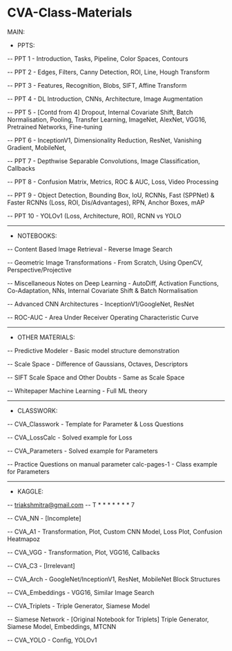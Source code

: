 # CVA-Class-Materials

MAIN:

- PPTS:

-- PPT 1 - Introduction, Tasks, Pipeline, Color Spaces, Contours

-- PPT 2 - Edges, Filters, Canny Detection, ROI, Line, Hough Transform

-- PPT 3 - Features, Recognition, Blobs, SIFT, Affine Transform

-- PPT 4 - DL Introduction, CNNs, Architecture, Image Augmentation

-- PPT 5 - [Contd from 4] Dropout, Internal Covariate Shift, Batch Normalisation, Pooling, Transfer Learning, ImageNet, AlexNet, VGG16, Pretrained Networks, Fine-tuning

-- PPT 6 - InceptionV1, Dimensionality Reduction, ResNet, Vanishing Gradient, MobileNet, 

-- PPT 7 - Depthwise Separable Convolutions, Image Classification, Callbacks

-- PPT 8 - Confusion Matrix, Metrics, ROC & AUC, Loss, Video Processing

-- PPT 9 - Object Detection, Bounding Box, IoU, RCNNs, Fast (SPPNet) & Faster RCNNs (Loss, ROI, Dis/Advantages), RPN, Anchor Boxes, mAP

-- PPT 10 - YOLOv1 (Loss, Architecture, ROI), RCNN vs YOLO

---------------------------------------------------------------------------------------------------------------------------------------------------------

- NOTEBOOKS:

-- Content Based Image Retrieval - Reverse Image Search

-- Geometric Image Transformations - From Scratch, Using OpenCV, Perspective/Projective

-- Miscellaneous Notes on Deep Learning - AutoDiff, Activation Functions, Co-Adaptation, NNs, Internal Covariate Shift & Batch Normalisation

-- Advanced CNN Architectures - InceptionV1/GoogleNet, ResNet

-- ROC-AUC - Area Under Receiver Operating Characteristic Curve

---------------------------------------------------------------------------------------------------------------------------------------------------------

- OTHER MATERIALS:

-- Predictive Modeler - Basic model structure demonstration 

-- Scale Space - Difference of Gaussians, Octaves, Descriptors

-- SIFT Scale Space and Other Doubts - Same as Scale Space

-- Whitepaper Machine Learning - Full ML theory

---------------------------------------------------------------------------------------------------------------------------------------------------------

- CLASSWORK:

-- CVA_Classwork - Template for Parameter & Loss Questions

-- CVA_LossCalc - Solved example for Loss

-- CVA_Parameters - Solved example for Parameters

-- Practice Questions on manual parameter calc-pages-1 - Class example for Parameters

---------------------------------------------------------------------------------------------------------------------------------------------------------

- KAGGLE:

-- triakshmitra@gmail.com
-- T * * * * * * * 7

-- CVA_NN - [Incomplete]

-- CVA_A1 - Transformation, Plot, Custom CNN Model, Loss Plot, Confusion Heatmapoz

-- CVA_VGG - Transformation, Plot, VGG16, Callbacks

-- CVA_C3 - [Irrelevant]

-- CVA_Arch - GoogleNet/InceptionV1, ResNet, MobileNet Block Structures

-- CVA_Embeddings - VGG16, Similar Image Search

-- CVA_Triplets - Triple Generator, Siamese Model

-- Siamese Network - [Original Notebook for Triplets] Triple Generator, Siamese Model, Embeddings, MTCNN

-- CVA_YOLO - Config, YOLOv1
